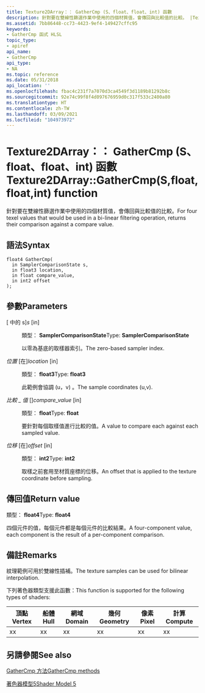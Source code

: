 ```yaml
---
title: Texture2DArray：： GatherCmp (S、float、float、int) 函數
description: 針對要在雙線性篩選作業中使用的四個材質值，會傳回與比較值的比較。 |Texture2DArray：： GatherCmp (S、float、float、int) 函數
ms.assetid: 7bb86448-cc73-4423-9ef4-149427cffc95
keywords:
- GatherCmp 函式 HLSL
topic_type:
- apiref
api_name:
- GatherCmp
api_type:
- NA
ms.topic: reference
ms.date: 05/31/2018
api_location: ''
ms.openlocfilehash: fbac4c231f7a7070d3ca4549f3d1189b81292b8c
ms.sourcegitcommit: 92e74c99f8f4d097676959d0c317f533c2400a80
ms.translationtype: HT
ms.contentlocale: zh-TW
ms.lasthandoff: 03/09/2021
ms.locfileid: "104973972"
---
```

# <a name="texture2darraygathercmpsfloatfloatint-function"></a><span data-ttu-id="ce488-105">Texture2DArray：： GatherCmp (S、float、float、int) 函數</span><span class="sxs-lookup"><span data-stu-id="ce488-105">Texture2DArray::GatherCmp(S,float,float,int) function</span></span>

<span data-ttu-id="ce488-106">針對要在雙線性篩選作業中使用的四個材質值，會傳回與比較值的比較。</span><span class="sxs-lookup"><span data-stu-id="ce488-106">For four texel values that would be used in a bi-linear filtering operation, returns their comparison against a compare value.</span></span>

## <a name="syntax"></a><span data-ttu-id="ce488-107">語法</span><span class="sxs-lookup"><span data-stu-id="ce488-107">Syntax</span></span>

``` syntax
float4 GatherCmp(
  in SamplerComparisonState s,
  in float3 location,
  in float compare_value,
  in int2 offset
);
```

## <a name="parameters"></a><span data-ttu-id="ce488-108">參數</span><span class="sxs-lookup"><span data-stu-id="ce488-108">Parameters</span></span>

<dl> <dt>

<span data-ttu-id="ce488-109"> \[ 中的 s\]</span><span class="sxs-lookup"><span data-stu-id="ce488-109">*s* \[in\]</span></span>
</dt> <dd>

<span data-ttu-id="ce488-110">類型： **SamplerComparisonState**</span><span class="sxs-lookup"><span data-stu-id="ce488-110">Type: **SamplerComparisonState**</span></span>

<span data-ttu-id="ce488-111">以零為基底的取樣器索引。</span><span class="sxs-lookup"><span data-stu-id="ce488-111">The zero-based sampler index.</span></span>

</dd> <dt>

<span data-ttu-id="ce488-112">*位置* \[在\]</span><span class="sxs-lookup"><span data-stu-id="ce488-112">*location* \[in\]</span></span>
</dt> <dd>

<span data-ttu-id="ce488-113">類型： **float3**</span><span class="sxs-lookup"><span data-stu-id="ce488-113">Type: **float3**</span></span>

<span data-ttu-id="ce488-114">此範例會協調 (u，v) 。</span><span class="sxs-lookup"><span data-stu-id="ce488-114">The sample coordinates (u,v).</span></span>

</dd> <dt>

<span data-ttu-id="ce488-115">*比較 \_ 值* \[\]</span><span class="sxs-lookup"><span data-stu-id="ce488-115">*compare\_value* \[in\]</span></span>
</dt> <dd>

<span data-ttu-id="ce488-116">類型： **float**</span><span class="sxs-lookup"><span data-stu-id="ce488-116">Type: **float**</span></span>

<span data-ttu-id="ce488-117">要針對每個取樣值進行比較的值。</span><span class="sxs-lookup"><span data-stu-id="ce488-117">A value to compare each against each sampled value.</span></span>

</dd> <dt>

<span data-ttu-id="ce488-118">*位移* \[在\]</span><span class="sxs-lookup"><span data-stu-id="ce488-118">*offset* \[in\]</span></span>
</dt> <dd>

<span data-ttu-id="ce488-119">類型： **int2**</span><span class="sxs-lookup"><span data-stu-id="ce488-119">Type: **int2**</span></span>

<span data-ttu-id="ce488-120">取樣之前套用至材質座標的位移。</span><span class="sxs-lookup"><span data-stu-id="ce488-120">An offset that is applied to the texture coordinate before sampling.</span></span>

</dd> </dl>

## <a name="return-value"></a><span data-ttu-id="ce488-121">傳回值</span><span class="sxs-lookup"><span data-stu-id="ce488-121">Return value</span></span>

<span data-ttu-id="ce488-122">類型： **float4**</span><span class="sxs-lookup"><span data-stu-id="ce488-122">Type: **float4**</span></span>

<span data-ttu-id="ce488-123">四個元件的值，每個元件都是每個元件的比較結果。</span><span class="sxs-lookup"><span data-stu-id="ce488-123">A four-component value, each component is the result of a per-component comparison.</span></span>

## <a name="remarks"></a><span data-ttu-id="ce488-124">備註</span><span class="sxs-lookup"><span data-stu-id="ce488-124">Remarks</span></span>

<span data-ttu-id="ce488-125">紋理範例可用於雙線性插補。</span><span class="sxs-lookup"><span data-stu-id="ce488-125">The texture samples can be used for bilinear interpolation.</span></span>

<span data-ttu-id="ce488-126">下列著色器類型支援此函數：</span><span class="sxs-lookup"><span data-stu-id="ce488-126">This function is supported for the following types of shaders:</span></span>



| <span data-ttu-id="ce488-127">頂點</span><span class="sxs-lookup"><span data-stu-id="ce488-127">Vertex</span></span> | <span data-ttu-id="ce488-128">船體</span><span class="sxs-lookup"><span data-stu-id="ce488-128">Hull</span></span> | <span data-ttu-id="ce488-129">網域</span><span class="sxs-lookup"><span data-stu-id="ce488-129">Domain</span></span> | <span data-ttu-id="ce488-130">幾何</span><span class="sxs-lookup"><span data-stu-id="ce488-130">Geometry</span></span> | <span data-ttu-id="ce488-131">像素</span><span class="sxs-lookup"><span data-stu-id="ce488-131">Pixel</span></span> | <span data-ttu-id="ce488-132">計算</span><span class="sxs-lookup"><span data-stu-id="ce488-132">Compute</span></span> |
|--------|------|--------|----------|-------|---------|
| <span data-ttu-id="ce488-133">x</span><span class="sxs-lookup"><span data-stu-id="ce488-133">x</span></span>      | <span data-ttu-id="ce488-134">x</span><span class="sxs-lookup"><span data-stu-id="ce488-134">x</span></span>    | <span data-ttu-id="ce488-135">x</span><span class="sxs-lookup"><span data-stu-id="ce488-135">x</span></span>      | <span data-ttu-id="ce488-136">x</span><span class="sxs-lookup"><span data-stu-id="ce488-136">x</span></span>        | <span data-ttu-id="ce488-137">x</span><span class="sxs-lookup"><span data-stu-id="ce488-137">x</span></span>     | <span data-ttu-id="ce488-138">x</span><span class="sxs-lookup"><span data-stu-id="ce488-138">x</span></span>       |



 

## <a name="see-also"></a><span data-ttu-id="ce488-139">另請參閱</span><span class="sxs-lookup"><span data-stu-id="ce488-139">See also</span></span>

<dl> <dt>

[<span data-ttu-id="ce488-140">GatherCmp 方法</span><span class="sxs-lookup"><span data-stu-id="ce488-140">GatherCmp methods</span></span>](texture2darray-gathercmp.md)
</dt> <dt>

[<span data-ttu-id="ce488-141">著色器模型5</span><span class="sxs-lookup"><span data-stu-id="ce488-141">Shader Model 5</span></span>](d3d11-graphics-reference-sm5.md)
</dt> </dl>

 

 




